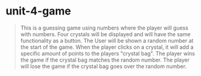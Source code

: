 # unit-4-game

> This is a guessing game using numbers where the player will guess with numbers.
>Four crystals will be displayed and will have the same functionality as a button.
> The User will be shown a random number at the start of the game.
> When the player clicks on a crystal, it will add a specific amount of points to the players "crystal bag".
> The player wins the game if the crystal bag matches the random number.
> The player will lose the game if the crystal bag goes over the random number.
>